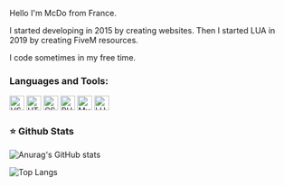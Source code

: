 Hello I'm McDo from France.

I started developing in 2015 by creating websites.
Then I started LUA in 2019 by creating FiveM resources.

I code sometimes in my free time.

### Languages and Tools:
<img alt="VSCode" width="26px" src="https://cdn.jsdelivr.net/gh/devicons/devicon/icons/vscode/vscode-original.svg" /> <img alt="HTML5" width="26px" src="https://cdn.jsdelivr.net/gh/devicons/devicon/icons/html5/html5-original.svg" /> <img alt="CSS3" width="26px" src="https://cdn.jsdelivr.net/gh/devicons/devicon/icons/css3/css3-original.svg" /> <img alt="PHP" width="26px" src="https://cdn.jsdelivr.net/gh/devicons/devicon/icons/php/php-plain.svg" /> <img alt="MySQL" width="26px" src="https://cdn.jsdelivr.net/gh/devicons/devicon/icons/mysql/mysql-original.svg" /> <img alt="LUA" width="26px" src="https://cdn.jsdelivr.net/gh/devicons/devicon/icons/lua/lua-plain-wordmark.svg" />

### ⭐ Github Stats

![Anurag's GitHub stats](https://github-readme-stats.vercel.app/api?username=MGDev-McDo&show_icons=true&theme=gotham)

![Top Langs](https://github-readme-stats.vercel.app/api/top-langs/?username=MGDev-McDo&theme=gotham&layout=compact)
